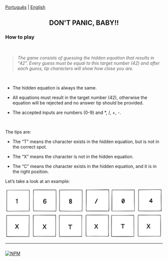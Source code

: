 [Português](https://github.com/42sp/dontpanic_baby_JAB/blob/main/README.md) | [English](https://github.com/42sp/dontpanic_baby_JAB/blob/main/README_en.md)

<h2 align="center"> DON'T PANIC, BABY!!</h2>


### How to play
<br />

> _The game consists of guessing the hidden equation that results in “42”. Every guess must be equal to this target number (42) and after each guess, tip characters will show how close you are._

<br />

- The hidden equation is always the same.

- All equations must result in the target number (42), otherwise the equation will be
rejected and no answer tip should be provided.

- The accepted inputs are numbers (0-9) and *, /, +, -.

<br />

The tips are:

- The “T” means the character exists in the hidden equation, but is not in the correct
spot.

- The “X” means the character is not in the hidden equation.

- The “C” means the character exists in the hidden equation, and it is in the right
position.

Let’s take a look at an example:

<img src="front_end_feliz/img/equacao.PNG">
<img src="front_end_feliz/img/dica1.PNG">

---

###  


 [![NPM](https://img.shields.io/npm/l/react)](https://github.com/42sp/dontpanic_baby_JAB/blob/main/LICENSE) 

